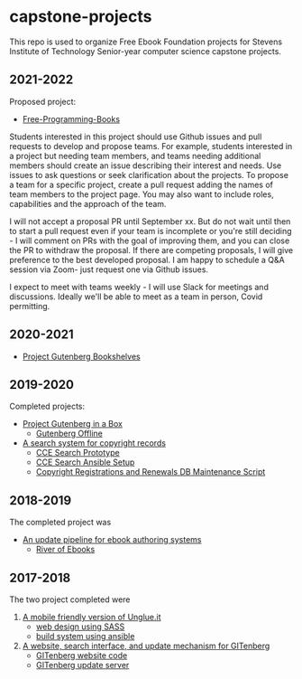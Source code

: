 # capstone-projects
This repo is used to organize Free Ebook Foundation projects for Stevens Institute of Technology Senior-year computer science capstone projects.

## 2021-2022

Proposed project:

 - [Free-Programming-Books](fpb.md)



Students interested in this project should use Github issues and pull requests to develop and propose teams. For example, students interested in a project but needing team members, and teams needing additional members should create an issue describing their interest and needs. Use issues to ask questions or seek clarification about the projects. To propose a team for a specific project, create a pull request adding the names of team members to the project page. You may also want to include roles, capabilities and the approach of the team. 

I will not accept a proposal PR until September xx. But do not wait until then to start a pull request even if your team is incomplete or you're still deciding - I will comment on PRs with the goal of improving them, and you can close the PR to withdraw the proposal. If there are competing proposals, I will give preference to the best developed proposal. I am happy to schedule a Q&A session via Zoom- just request one via Github issues.

I expect to meet with teams weekly - I will use Slack for meetings and discussions. Ideally we'll be able to meet as a team in person, Covid permitting.


## 2020-2021

 - [Project Gutenberg Bookshelves](bookshelves.md)

## 2019-2020

Completed projects:

 - [Project Gutenberg in a Box](pgiab.md)
    - [Gutenberg Offline](https://github.com/EbookFoundation/zimgutenberg)
 - [A search system for copyright records](copyright-renewals.md)
    - [CCE Search Prototype](https://github.com/EbookFoundation/cce-search-prototype)
    - [CCE Search Ansible Setup](https://github.com/EbookFoundation/cce-search-ansible)
    - [Copyright Registrations and Renewals DB Maintenance Script](https://github.com/EbookFoundation/bardo-copyright-db)



## 2018-2019

The completed project was

 - [An update pipeline for ebook authoring systems](pipeline.md)
    - [River of Ebooks](https://github.com/EbookFoundation/river-of-ebooks)
 

## 2017-2018

The two project completed were
 1. [A mobile friendly version of Unglue.it](https://m.unglue.it)
    - [web design using SASS](https://github.com/EbookFoundation/regluit)
    - [build system using ansible](https://github.com/EbookFoundation/regluit-provisioning)
 2. [A website, search interface, and update mechanism for GITenberg](https://www.gitenberg.org/)
    - [GITenberg website code](https://github.com/gitenberg-dev/giten_site)
    - [GITenberg update server](https://github.com/gitenberg-dev/gitberg-autoupdate)